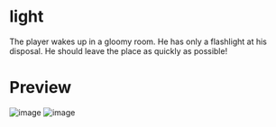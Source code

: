 # light
The player wakes up in a gloomy room. He has only a flashlight at his disposal. He should leave the place as quickly as possible!
# Preview
![image](https://user-images.githubusercontent.com/70756768/223875556-2067442e-2ec1-4ffc-960f-e347128f4e7a.png)
![image](https://user-images.githubusercontent.com/70756768/223875712-846d2ac6-b365-4b4b-9657-af6cacc8f80a.png)
